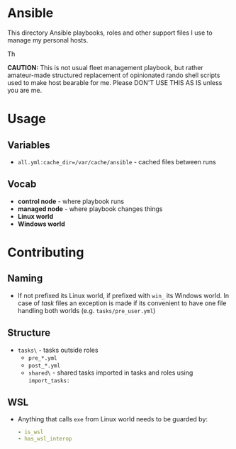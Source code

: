 # Ansible

This directory Ansible playbooks, roles and other support files I use to manage
my personal hosts.

Th

**CAUTION:** This is not usual fleet management playbook, but rather
amateur-made structured replacement of opinionated rando shell scripts used to
make host bearable for me. Please DON'T USE THIS AS IS unless you are me.

# Usage

## Variables
* `all.yml:cache_dir=/var/cache/ansible` - cached files between runs



## Vocab
* **control node** - where playbook runs
* **managed node** - where playbook changes things
* **Linux world**
* **Windows world**


# Contributing

## Naming
* If not prefixed its Linux world, if prefixed with `win_` its Windows world.
  In case of _task_ files an exception is made if its convenient to have one
  file handling both worlds (e.g. `tasks/pre_user.yml`)

## Structure
* `tasks\` - tasks outside roles
  * `pre_*.yml`
  * `post_*.yml`
  * `shared\` - shared tasks imported in tasks and roles using `import_tasks:`

## WSL
* Anything that calls `exe` from Linux world needs to be guarded by:
  ```yaml
  - is_wsl
  - has_wsl_interop
  ```
